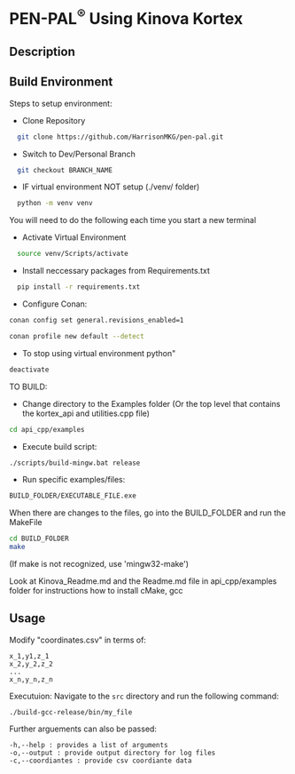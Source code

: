 <h1>PEN-PAL<sup>®</sup> Using Kinova Kortex </h1>
<h2>Description</h2>

<h2>Build Environment</h2>
Steps to setup environment:

+ Clone Repository 

```sh
  git clone https://github.com/HarrisonMKG/pen-pal.git
```

+ Switch to Dev/Personal Branch 
```sh
  git checkout BRANCH_NAME
```

+ IF virtual environment NOT setup (./venv/ folder) 
```sh
  python -m venv venv 
```

You will need to do the following each time you start a new terminal
+ Activate Virtual Environment 
```sh
  source venv/Scripts/activate 
```
+ Install neccessary packages from Requirements.txt 
```sh
  pip install -r requirements.txt 
```
+ Configure Conan:
```sh
conan config set general.revisions_enabled=1

conan profile new default --detect
```

+ To stop using virtual environment python"
```sh
deactivate 
```


TO BUILD:
+ Change directory to the Examples folder (Or the top level that contains the kortex_api and utilities.cpp file)
```sh
cd api_cpp/examples
```
+ Execute build script:
```sh
./scripts/build-mingw.bat release
```

+ Run specific examples/files:
```sh
BUILD_FOLDER/EXECUTABLE_FILE.exe
```

When there are changes to the files, go into the BUILD_FOLDER and run the MakeFile
```sh
cd BUILD_FOLDER
make
```
(If make is not recognized, use 'mingw32-make')

Look at Kinova_Readme.md and the Readme.md file in api_cpp/examples folder for instructions how to install cMake, gcc

<h2>Usage</h2>

Modify "coordinates.csv" in terms of:

```
x_1,y1,z_1
x_2,y_2,z_2
...
x_n,y_n,z_n
```

Executuion:
Navigate to the `src` directory and run the following command:
```
./build-gcc-release/bin/my_file
```
Further arguements can also be passed:
```
-h,--help : provides a list of arguments
-o,--output : provide output directory for log files
-c,--coordiantes : provide csv coordiante data
```
